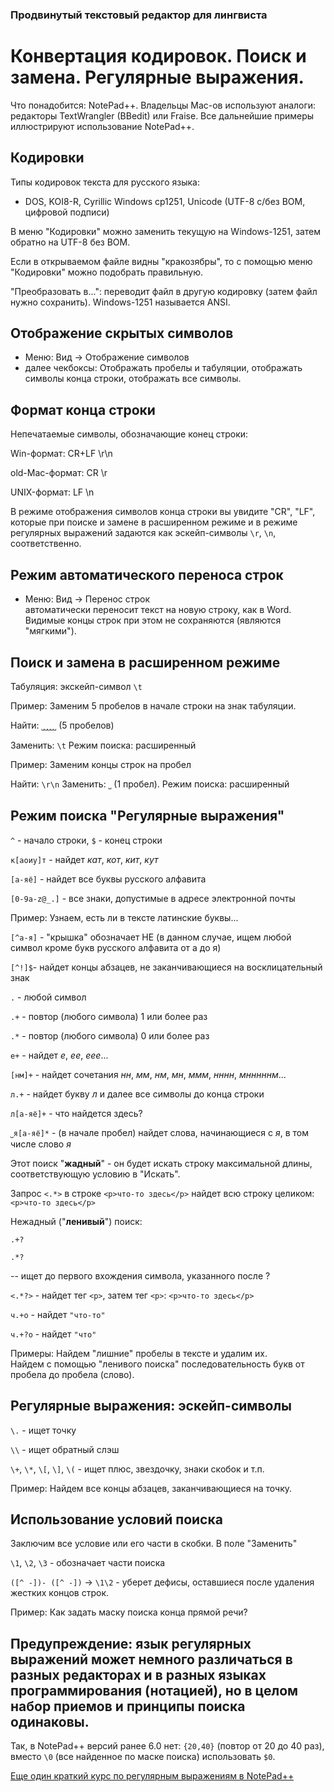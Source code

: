 ### Продвинутый текстовый редактор для лингвиста

# Конвертация кодировок. Поиск и замена. Регулярные выражения.

Что понадобится: NotePad++. Владельцы Mac-ов используют аналоги: редакторы TextWrangler (BBedit) или Fraise.
Все дальнейшие примеры иллюстрируют использование NotePad++.  

## Кодировки

Типы кодировок текста для русского языка:  
* DOS, KOI8-R, Cyrillic Windows cp1251, Unicode (UTF-8 с/без BOM, цифровой подписи)

В меню "Кодировки" можно заменить текущую на Windows-1251, затем обратно на UTF-8 без BOM.

Если в открываемом файле видны "кракозябры", то с помощью меню "Кодировки" можно подобрать правильную.

"Преобразовать в...": переводит файл в другую кодировку (затем файл нужно сохранить). Windows-1251 называется ANSI.


## Отображение скрытых символов   
* Меню: Вид → Отображение символов
* далее чекбоксы: Отображать пробелы и табуляции, отображать символы конца строки, отображать все символы.


## Формат конца строки

Непечатаемые символы, обозначающие конец строки:

Win-формат: CR+LF \r\n

old-Mac-формат: CR \r

UNIX-формат: LF \n

В режиме отображения символов конца строки вы увидите "СR", "LF", которые при поиске и замене в расширенном режиме и в режиме регулярных выражений задаются как эскейп-символы `\r`, `\n`, соответственно.


## Режим автоматического переноса строк  
* Меню: Вид → Перенос строк  
автоматически переносит текст на новую строку, как в Word. Видимые концы строк при этом не сохраняются (являются "мягкими").


## Поиск и замена в расширенном режиме

Табуляция: экскейп-символ `\t`

Пример: Заменим 5 пробелов в начале строки на знак табуляции.

Найти: `˽˽˽˽˽` (5 пробелов)

Заменить: `\t` Режим поиска: расширенный


Пример: Заменим концы строк на пробел

Найти: `\r\n` Заменить: `˽` (1 пробел). Режим поиска: расширенный


## Режим поиска "Регулярные выражения"


`^` - начало строки, `$` - конец строки

`к[аоиу]т` - найдет _кат_, _кот_, _кит_, _кут_

`[а-яё]` - найдет все буквы русского алфавита

`[0-9a-z@_.]` - все знаки, допустимые в адресе электронной почты

Пример: Узнаем, есть ли в тексте латинские буквы...


`[^а-я]` - "крышка" обозначает НЕ (в данном случае, ищем любой символ кроме букв русского алфавита от а до я)

`[^!]$`- найдет концы абзацев, не заканчивающиеся на восклицательный знак


`.` - любой символ

`.+` - повтор (любого символа) 1 или более раз

`.*` - повтор (любого символа) 0 или более раз


`е+` - найдет _е_, _ее_, _еее_...

`[нм]+` - найдет сочетания _нн_, _мм_, _нм_, _мн_, _ммм_, _нннн_, _мнннннм_...

`л.+` - найдет букву _л_ и далее все символы до конца строки

`л[а-яё]+` - что найдется здесь?

`˽я[а-яё]*` - (в начале пробел) найдет слова, начинающиеся с _я_, в том числе слово _я_

Этот поиск "__жадный__" - он будет искать строку максимальной длины, соответствующую условию в "Искать".

Запрос `<.*>` в строке `<p>что-то здесь</p>` найдет всю строку целиком: `<p>что-то здесь</p>`

Нежадный ("__ленивый__") поиск:

`.+?`

`.*?`

-- ищет до первого вхождения символа, указанного после ?

`<.*?>` - найдет тег `<p>`, затем тег `<p>`: `<p>что-то здесь</p>`

`ч.+о` - найдет `"что-то"`

`ч.+?о` - найдет `"что"`

Примеры: Найдем "лишние" пробелы в тексте и удалим их.  
Найдем с помощью "ленивого поиска" последовательность букв от пробела до пробела (слово).


## Регулярные выражения: эскейп-символы

`\.` - ищет точку

`\\` - ищет обратный слэш

`\+`, `\*`, `\[`, `\]`, `\(` - ищет плюс, звездочку, знаки скобок и т.п.

Пример: Найдем все концы абзацев, заканчивающиеся на точку.



## Использование условий поиска

Заключим все условие или его части в скобки. В поле "Заменить"

`\1`, `\2`, `\3` - обозначает части поиска

`([^ -])- ([^ -])` → `\1\2` - уберет дефисы, оставшиеся после удаления жестких концов строк.

Пример: Как задать маску поиска конца прямой речи?


## Предупреждение: язык регулярных выражений может немного различаться в разных редакторах и в разных языках программирования (нотацией), но в целом набор приемов и принципы поиска одинаковы.

Так, в NotePad++ версий ранее 6.0 нет: `{20,40}` (повтор от 20 до 40 раз), 
вместо `\0` (все найденное по маске поиска) использовать `$0`.

[Еще один краткий курс по регулярным выражениям в NotePad++](http://markantoniou.blogspot.ru/2008/06/notepad-how-to-use-regular-expressions.html)


